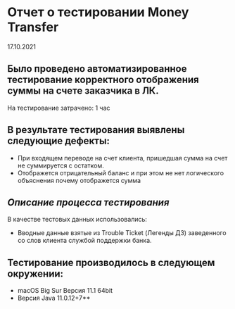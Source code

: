 # Отчет о тестировании Money Transfer

17.10.2021 

## Было проведено автоматизированное тестирование корректного отображения суммы на счете заказчика в ЛК. 

На тестирование затрачено: 1 час

## В результате тестирования выявлены следующие дефекты: 
* При входящем переводе на счет клиента, пришедшая сумма на счет не суммируется с остатком. 
* Отображется отрицательный баланс и при этом не нет логического объяснения почему отображется сумма

## *Описание процесса тестирования*

В качестве тестовых данных использовались:
* Вводные данные взятые из Trouble Ticket (Легенды ДЗ) заведенного со слов клиента службой поддержки банка.

## Тестирование производилось в следующем окружении: 
* macOS Big Sur Версия 11.1 64bit 
* Версия Java 11.0.12+7**

